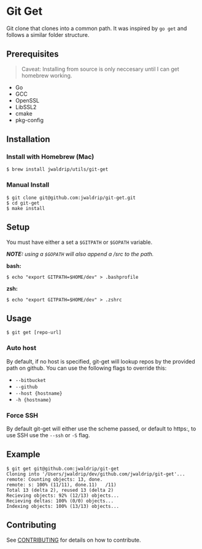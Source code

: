 # Git Get
Git clone that clones into a common path. It was inspired by `go get` and follows a similar folder structure.

## Prerequisites
> Caveat: Installing from source is only neccesary until I can get homebrew working.

* Go
* GCC
* OpenSSL
* LibSSL2
* cmake
* pkg-config

## Installation

### Install with Homebrew (Mac)

```
$ brew install jwaldrip/utils/git-get
```

### Manual Install

```
$ git clone git@github.com:jwaldrip/git-get.git
$ cd git-get
$ make install
```

## Setup
You must have either a set a `$GITPATH` or `$GOPATH` variable.

_**NOTE:** using a `$GOPATH` will also append a /src to the path._

**bash:**
```
$ echo "export GITPATH=$HOME/dev" > .bashprofile
```

**zsh:**
```
$ echo "export GITPATH=$HOME/dev" > .zshrc
```

## Usage

```
$ git get [repo-url]
```

### Auto host
By default, if no host is specified, git-get will lookup repos by the provided
path on github. You can use the following flags to override this:

* `--bitbucket`
* `--github`
* `--host {hostname}`
* `-h {hostname}`

### Force SSH
By default git-get will either use the scheme passed, or default to https:, to
use SSH use the `--ssh` or `-S` flag.

## Example

```
$ git get git@github.com:jwaldrip/git-get
Cloning into '/Users/jwaldrip/dev/github.com/jwaldrip/git-get'...
remote: Counting objects: 13, done.
remote: s: 100% (11/11), done.11)   /11)
Total 13 (delta 2), reused 13 (delta 2)
Recieving objects: 92% (12/13) objects...
Recieving deltas: 100% (0/0) objects...
Indexing objects: 100% (13/13) objects...
```

## Contributing

See [CONTRIBUTING](https://github.com/jwaldrip/git-get/blob/master/CONTRIBUTING.md) for details on how to contribute.
